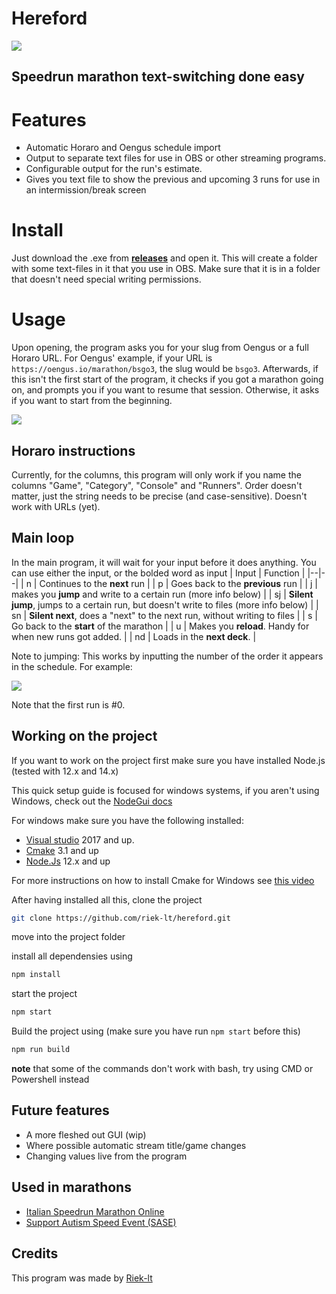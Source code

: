 # Hereford

![](docs/logo_small.png)

## Speedrun marathon text-switching done easy

# Features

- Automatic Horaro and Oengus schedule import
- Output to separate text files for use in OBS or other streaming programs.
- Configurable output for the run's estimate.
- Gives you text file to show the previous and upcoming 3 runs for use in an intermission/break screen

# Install

Just download the .exe from [**releases**](https://github.com/riek-lt/hereford/releases) and open it. This will create a folder with some text-files in it that you use in OBS. Make sure that it is in a folder that doesn't need special writing permissions.

# Usage

Upon opening, the program asks you for your slug from Oengus or a full Horaro URL. For Oengus' example, if your URL is `https://oengus.io/marathon/bsgo3`, the slug would be `bsgo3`.
Afterwards, if this isn't the first start of the program, it checks if you got a marathon going on, and prompts you if you want to resume that session. Otherwise, it asks if you want to start from the beginning.

![](docs/programexample.png)

## Horaro instructions

Currently, for the columns, this program will only work if you name the columns "Game", "Category", "Console" and "Runners". Order doesn't matter, just the string needs to be precise (and case-sensitive). Doesn't work with URLs (yet).

## Main loop

In the main program, it will wait for your input before it does anything. You can use either the input, or the bolded word as input
| Input | Function |
|--|--|
| n | Continues to the **next** run |
| p | Goes back to the **previous** run |
| j | makes you **jump** and write to a certain run (more info below) |
| sj | **Silent jump**, jumps to a certain run, but doesn't write to files (more info below) |
| sn | **Silent next**, does a "next" to the next run, without writing to files |
| s | Go back to the **start** of the marathon |
| u | Makes you **reload**. Handy for when new runs got added. |
| nd | Loads in the **next deck**. |

Note to jumping: This works by inputting the number of the order it appears in the schedule. For example:

![](docs/scheduleexample.png)

Note that the first run is #0.

## Working on the project

<!-- this was a quick brain dump, update later -->

If you want to work on the project first make sure you have installed Node.js (tested with 12.x and 14.x)

This quick setup guide is focused for windows systems, if you aren't using Windows, check out the [NodeGui docs](https://docs.nodegui.org/docs/guides/getting-started/)

For windows make sure you have the following installed:

- [Visual studio](https://visualstudio.microsoft.com/) 2017 and up.
- [Cmake](https://cmake.org/download/) 3.1 and up
- [Node.Js](https://nodejs.org/en/download/) 12.x and up

For more instructions on how to install Cmake for Windows see [this video](https://www.youtube.com/watch?v=8_X5Iq9niDE)

After having installed all this,
clone the project

```bash
git clone https://github.com/riek-lt/hereford.git
```

move into the project folder

install all dependensies using

```bash
npm install
```

start the project

```bash
npm start
```

Build the project using (make sure you have run `npm start` before this)

```bash
npm run build
```

**note** that some of the commands don't work with bash, try using CMD or Powershell instead

## Future features

- A more fleshed out GUI (wip)
- Where possible automatic stream title/game changes
- Changing values live from the program

## Used in marathons

- [Italian Speedrun Marathon Online](https://oengus.io/marathon/ISMO)
- [Support Autism Speed Event (SASE)](https://www.twitch.tv/sase_marathon)

## Credits

This program was made by [Riek-lt](https://twitter.com/riek_lt)
